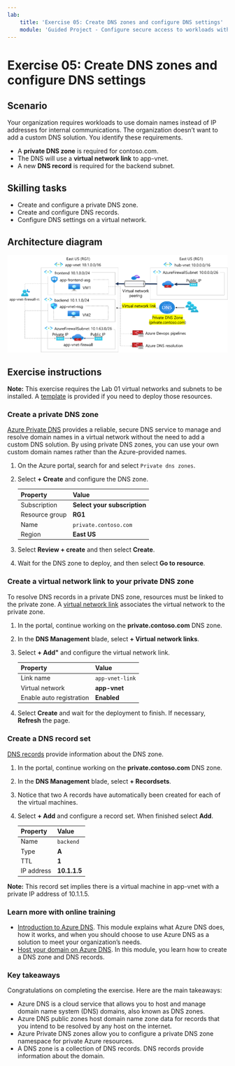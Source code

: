 ```yaml
---
lab:
    title: 'Exercise 05: Create DNS zones and configure DNS settings'
    module: 'Guided Project - Configure secure access to workloads with Azure virtual networking services'
---
```


# Exercise 05: Create DNS zones and configure DNS settings

## Scenario

Your organization requires workloads to use domain names instead of IP addresses for internal communications.  The organization doesn’t want to add a custom DNS solution. You identify these requirements.
+ A **private DNS zone** is required for contoso.com.
+ The DNS will use a  **virtual network link** to app-vnet. 
+ A new **DNS record** is required for the backend subnet. 

## Skilling tasks

+ Create and configure a private DNS zone.
+ Create and configure DNS records.
+ Configure DNS settings on a virtual network.
  
## Architecture diagram

![Diagram of Azure DNS linked to a virtual network.](../Media/task-5.png)



## Exercise instructions

**Note:** This exercise requires the Lab 01 virtual networks and subnets to be installed. A [template](https://github.com/MicrosoftLearning/Configure-secure-access-to-workloads-with-Azure-virtual-networking-services/blob/main/Allfiles/Labs/All-Labs/create-vnet-subnets-template.json) is provided if you need to deploy those resources.

### Create a private DNS zone

[Azure Private DNS](https://learn.microsoft.com/azure/dns/private-dns-overview) provides a reliable, secure DNS service to manage and resolve domain names in a virtual network without the need to add a custom DNS solution. By using private DNS zones, you can use your own custom domain names rather than the Azure-provided names.

1. On the Azure portal, search for and select `Private dns zones`.

1. Select **+ Create** and configure the DNS zone. 

    | Property       | Value                        |
    | :------------- | :--------------------------- |
    | Subscription   | **Select your subscription** |
    | Resource group | **RG1**                      |
    | Name           | `private.contoso.com`              |
    | Region         | **East US**                  |

1. Select **Review + create** and then select **Create**.

1. Wait for the DNS zone to deploy, and then select **Go to resource**. 

### Create a virtual network link to your private DNS zone

To resolve DNS records in a private DNS zone, resources must  be linked to the private zone. A [virtual network link](https://learn.microsoft.com/azure/dns/private-dns-virtual-network-links) associates the virtual network to the private zone.

1. In the portal, continue working on the **private.contoso.com** DNS zone. 

1. In the **DNS Management** blade, select **+ Virtual network links**.

1. Select **+ Add"** and configure the virtual network link. 

    | Property                 | Value             |
    | :----------------------- | :---------------- |
    | Link name                | `app-vnet-link` |
    | Virtual network          | **app-vnet**      |
    | Enable auto registration | **Enabled**       |

1. Select **Create** and wait for the deployment to finish. If necessary, **Refresh** the page. 

### Create a DNS record set

[DNS records](https://learn.microsoft.com/en-us/azure/dns/dns-zones-records#dns-records) provide information about the DNS zone. 

1. In the portal, continue working on the **private.contoso.com** DNS zone. 

1. In the **DNS Management** blade, select **+ Recordsets**.

1. Notice that two A records have automatically been created for each of the virtual machines. 

1. Select **+ Add** and configure a record set. When finished select **Add**. 
   
    | Property   | Value        |
    | :--------- | :----------- |
    | Name       | `backend`    |
    | Type       | **A**        |
    | TTL        | **1**        |
    | IP address | **10.1.1.5** |

**Note:** This record set implies there is a virtual machine in app-vnet with a private IP address of 10.1.1.5.

### Learn more with online training

+ [Introduction to Azure DNS](https://learn.microsoft.com/training/modules/intro-to-azure-dns/). This module explains what Azure DNS does, how it works, and when you should choose to use Azure DNS as a solution to meet your organization’s needs.
+ [Host your domain on Azure DNS](https://learn.microsoft.com/training/modules/host-domain-azure-dns/). In this module, you learn how to create a DNS zone and DNS records.

### Key takeaways

Congratulations on completing the exercise. Here are the main takeaways:

+ Azure DNS is a cloud service that allows you to host and manage domain name system (DNS) domains, also known as DNS zones. 
+ Azure DNS public zones host domain name zone data for records that you intend to be resolved by any host on the internet.
+ Azure Private DNS zones allow you to configure a private DNS zone namespace for private Azure resources.
+ A DNS zone is a collection of DNS records. DNS records provide information about the domain.
